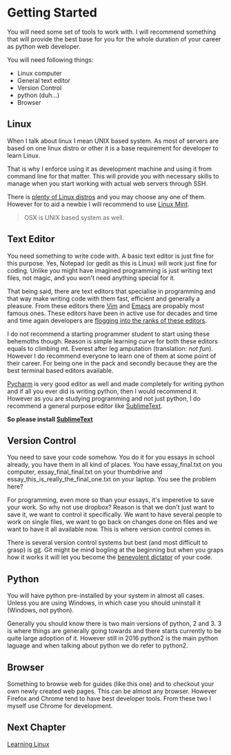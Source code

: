# Getting Started

You will need some set of tools to work with. I will recommend something that
will provide the best base for you for the whole duration of your career as
python web developer.

You will need following things:
* Linux computer
* General text editor
* Version Control
* python (duh...)
* Browser

## Linux
When I talk about linux I mean UNIX based system. As most of servers are based
on one linux distro or other it is a base requirement for developer to learn Linux.

That is why I enforce using it as development machine and using it from command line
for that matter. This will provide you with necessary skills to manage when you
start working with actual web servers through SSH.

There is [plenty of Linux distros](http://distrowatch.com/) and you may choose any one
of them. However for to aid a newbie I will recommend to use [Linux Mint](https://www.linuxmint.com/).

>OSX is UNIX based system as well.

## Text Editor
You need something to write code with. A basic text editor is just fine for this purpose. Yes,
Notepad (or gedit as this is Linux) will work just fine for coding. Unlike you might have imagined
programming is just writing text files, not magic, and you won't need anything special for it.

That being said, there are text editors that specialise in programming and that way make
writing code with them fast, efficient and generally a pleasure. From these editors
there [Vim](http://www.vim.org/) and [Emacs](https://www.gnu.org/software/emacs/) are propably
most famous ones. These editors have been in active use for decades and time and time again
developers are [flogging into the ranks of these editors](https://en.wikipedia.org/wiki/Editor_war).

I do not recommend a starting programmer student to start using these behemoths though. Reason is simple
learning curve for both these editors equals to climbing mt. Everest after leg amputation (translation: _not fun_).
However I do recommend everyone to learn one of them at some point of their career. For being one
in the pack and secondly because they are the best terminal based editors available.

[Pycharm](https://www.jetbrains.com/pycharm/) is very good editor as well and made completely for writing
python and if all you ever did is writing python, then I would recommend it. However as you are studying
programming and not just python, I do recommend a general purpose editor like [SublimeText](https://www.sublimetext.com/).

__So please install [SublimeText](https://www.sublimetext.com/)__


## Version Control
You need to save your code somehow. You do it for you essays in school already, you have them in all kind of places. You have essay_final.txt
on you computer, essay_final_final.txt on your thumbdrive and essay_this_is_really_the_final_one.txt on your laptop. You see the problem here?

For programming, even more so than your essays, it's imperetive to save your work. So why not use dropbox? Reason is that we don't just want to
save it, we want to control it specifically. We want to have several people to work on single files, we want to go back on changes done
on files and we want to have it all available now. This is where version control comes in.

There is several version control systems but best (and most difficult to grasp) is [git](https://en.wikipedia.org/wiki/Git). Git might be
mind bogling at the beginning but when you graps how it works it will let you become the
[benevolent dictator](https://en.wikipedia.org/wiki/Benevolent_dictator_for_life) of your code.

## Python
You will have python pre-installed by your system in almost all cases. Unless you are using Windows, in which case
you should uninstall it (Windows, not python).

Generally you should know there is two main versions of python, 2 and 3. 3 is where things are generally going towards
and there starts currently to be quite large adoption of it. However still in 2016 python2 is the main python laguage
and when talking about python we do refer to python2.

## Browser
Something to browse web for guides (like this one) and to checkout your own newly created web pages. This can be almost any
browser. However Firefox and Chrome tend to have best developer tools. From these two I myself use Chrome for development.


## Next Chapter
[Learning Linux](https://github.com/hanshoi/python_web_course/blob/master/material/prequisities/linux.md)
